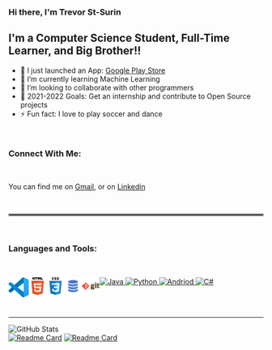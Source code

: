 ### Hi there, I'm Trevor St-Surin 


## I'm a Computer Science Student, Full-Time Learner, and Big Brother!!

- 🔭 I just launched an App: <a href="https://play.google.com/store/apps/details?id=com.trevDev.comsci&hl=en_US&gl=US" target="_blank">Google Play Store</a>
- 🌱 I’m currently learning Machine Learning
- 👯 I’m looking to collaborate with other programmers
- 🥅 2021-2022 Goals: Get an internship and contribute to Open Source projects
- ⚡ Fun fact: I love to play soccer and dance 
<br>

### Connect With Me:
<br>

You can find me on <a href="mailto:trevorstsurin03@gmail.com">Gmail</a>, or on <a href="https://www.linkedin.com/in/trevor-st-surin-703691221/">Linkedin</a>



[1]: mailto:trevorstsurin03@gmail.com
[2]: https://www.linkedin.com/in/heinz-martin/
<br />

 <hr style="border:2px solid gray"> </hr>
 <br>

### Languages and Tools:
<br>

[<img align="left" alt="Visual Studio Code" width="40px" height="40px" src="https://raw.githubusercontent.com/github/explore/80688e429a7d4ef2fca1e82350fe8e3517d3494d/topics/visual-studio-code/visual-studio-code.png" />][vs]
[<img align="left" alt="HTML5" width="35px" height="35px"  src="https://raw.githubusercontent.com/github/explore/80688e429a7d4ef2fca1e82350fe8e3517d3494d/topics/html/html.png" />][html]
[<img align="left" alt="CSS3" width="35px" height="35px"  src="https://raw.githubusercontent.com/github/explore/80688e429a7d4ef2fca1e82350fe8e3517d3494d/topics/css/css.png" />][css]
[<img align="left" alt="SQL" width="35px" height="35px"  src="https://raw.githubusercontent.com/github/explore/80688e429a7d4ef2fca1e82350fe8e3517d3494d/topics/sql/sql.png" />][sql]
[<img align="left" alt="Git" width="35px" height="35px" src="https://raw.githubusercontent.com/github/explore/80688e429a7d4ef2fca1e82350fe8e3517d3494d/topics/git/git.png" />][git]
 <a href = "https://www.java.com/en/" target = "_self"> 
         <img src = "https://static.wikia.nocookie.net/logopedia/images/e/e7/Java_%28Old%29.svg/revision/latest?cb=20180314141851" alt = "Java" width="35px" height="35px"/> 
      </a>
 <a href = "https://www.python.org/" target = "_self"> 
         <img src = "https://upload.wikimedia.org/wikipedia/commons/thumb/c/c3/Python-logo-notext.svg/1200px-Python-logo-notext.svg.png"  alt = "Python" border = "0" width="35px" height="35px"/> 
      </a>
   <a href = "https://developer.android.com/" target = "_self"> 
         <img src = "https://yt3.ggpht.com/ytc/AKedOLSQacj0rCD-LjtaWdvzH50pCdvBGLhLq8UtI_Y2DA=s900-c-k-c0x00ffffff-no-rj" width="35px" height="35px" alt = "Andriod" border = "0" /> 
      </a>
     <a href = "https://docs.microsoft.com/en-us/dotnet/csharp/" target = "_self"> 
         <img src = "https://pluralsight.imgix.net/paths/path-icons/csharp-e7b8fcd4ce.png" width="35px" height="35px" alt = "C#" border = "0" /> 
      </a>
   
 





<br />
<br />

---


![GitHub Stats](https://github-readme-stats.vercel.app/api?username=TreeDev03&theme=radical)
<br>
[![Readme Card](https://github-readme-stats.vercel.app/api/pin/?username=TreeDev03&theme=radical&repo=amazon-web-scraper)](https://github.com/TreeDev03/amazon-web-scraper)
[![Readme Card](https://github-readme-stats.vercel.app/api/pin/?username=TreeDev03&theme=radical&repo=comsci-books)](https://github.com/TreeDev03/comsci-books)



[git]: https://git-scm.com/
[vs]: https://code.visualstudio.com/
[html]: https://html.com/
[css]: https://developer.mozilla.org/en-US/docs/Web/CSS
[sql]: https://www.mysql.com/
